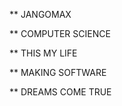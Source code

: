 ** JANGOMAX

** COMPUTER SCIENCE

** THIS MY LIFE

** MAKING SOFTWARE

** DREAMS COME TRUE

<!---
jangomax/jangomax is a ✨ special ✨ repository because its `README.md` (this file) appears on your GitHub profile.
You can click the Preview link to take a look at your changes.
--->

